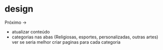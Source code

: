 # design

Próximo -> 
- atualizar conteúdo
- categorias nas abas
    (Religiosas, esportes, personalizadas, outras artes)
    ver se seria melhor criar paginas para cada categoria